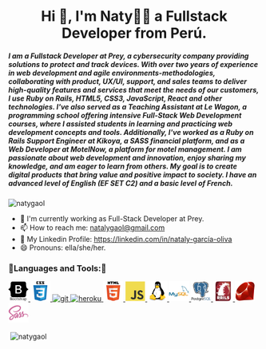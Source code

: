 <h1 align="center">Hi 👋, I'm Naty👩‍💻 a Fullstack Developer from Perú.</h1>
<h5 align="justify-content">I am a Fullstack Developer at Prey, a cybersecurity company providing solutions to protect and track devices. With over two years of experience in web development and agile environments-methodologies, collaborating with product, UX/UI, support, and sales teams to deliver high-quality features and services that meet the needs of our customers, I use Ruby on Rails, HTML5, CSS3, JavaScript, React and other technologies. I've also served as a Teaching Assistant at Le Wagon, a programming school offering intensive Full-Stack Web Development courses, where I assisted students in learning and practicing web development concepts and tools. Additionally, I've worked as a Ruby on Rails Support Engineer at Kikoya, a SASS financial platform, and as a Web Developer at MotelNow, a platform for motel management. I am passionate about web development and innovation, enjoy sharing my knowledge, and am eager to learn from others. My goal is to create digital products that bring value and positive impact to society. I have an advanced level of English (EF SET C2) and a basic level of French.</h5>

<p align="left"> <img src="https://komarev.com/ghpvc/?username=natygaol&label=Profile%20views&color=0e75b6&style=flat" alt="natygaol" /> </p>

- 🔭 I'm currently working as Full-Stack Developer at Prey.
- 📫 How to reach me: natalygaol@gmail.com
- 💼 My Linkedin Profile: https://linkedin.com/in/nataly-garcía-oliva
- 😄 Pronouns: ella/she/her.


<h3 align="left">🤖Languages and Tools:🤖</h3>
<p align="left"> <a href="https://getbootstrap.com" target="_blank"> <img src="https://raw.githubusercontent.com/devicons/devicon/master/icons/bootstrap/bootstrap-plain-wordmark.svg" alt="bootstrap" width="40" height="40"/> </a> <a href="https://www.w3schools.com/css/" target="_blank"> <img src="https://raw.githubusercontent.com/devicons/devicon/master/icons/css3/css3-original-wordmark.svg" alt="css3" width="40" height="40"/> </a> </a> <a href="https://git-scm.com/" target="_blank"> <img src="https://www.vectorlogo.zone/logos/git-scm/git-scm-icon.svg" alt="git" width="40" height="40"/> </a> <a href="https://heroku.com" target="_blank"> <img src="https://www.vectorlogo.zone/logos/heroku/heroku-icon.svg" alt="heroku" width="40" height="40"/> </a> <a href="https://www.w3.org/html/" target="_blank"> <img src="https://raw.githubusercontent.com/devicons/devicon/master/icons/html5/html5-original-wordmark.svg" alt="html5" width="40" height="40"/> </a> <a href="https://developer.mozilla.org/en-US/docs/Web/JavaScript" target="_blank"> <img src="https://raw.githubusercontent.com/devicons/devicon/master/icons/javascript/javascript-original.svg" alt="javascript" width="40" height="40"/> </a> <a href="https://www.linux.org/" target="_blank"> <img src="https://raw.githubusercontent.com/devicons/devicon/master/icons/linux/linux-original.svg" alt="linux" width="40" height="40"/> </a> <a href="https://www.mysql.com/" target="_blank"> <img src="https://raw.githubusercontent.com/devicons/devicon/master/icons/mysql/mysql-original-wordmark.svg" alt="mysql" width="40" height="40"/> </a> <a href="https://www.postgresql.org" target="_blank"> <img src="https://raw.githubusercontent.com/devicons/devicon/master/icons/postgresql/postgresql-original-wordmark.svg" alt="postgresql" width="40" height="40"/> </a> <a href="https://rubyonrails.org" target="_blank"> <img src="https://raw.githubusercontent.com/devicons/devicon/master/icons/rails/rails-original-wordmark.svg" alt="rails" width="40" height="40"/> </a> <a href="https://www.ruby-lang.org/en/" target="_blank"> <img src="https://raw.githubusercontent.com/devicons/devicon/master/icons/ruby/ruby-original.svg" alt="ruby" width="40" height="40"/> </a> <a href="https://sass-lang.com" target="_blank"> <img src="https://raw.githubusercontent.com/devicons/devicon/master/icons/sass/sass-original.svg" alt="sass" width="40" height="40"/> </a> </p>

<p>&nbsp;<img align="center" src="https://github-readme-stats.vercel.app/api?username=natygaol&show_icons=true&locale=en" alt="natygaol" /></p>
